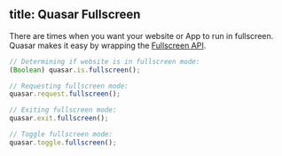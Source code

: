 title: Quasar Fullscreen
---
There are times when you want your website or App to run in fullscreen.
Quasar makes it easy by wrapping the [Fullscreen API](https://developer.mozilla.org/en-US/docs/Web/API/Fullscreen_API).

<input type="hidden" data-external-demo="app-fullscreen">

``` js
// Determining if website is in fullscreen mode:
(Boolean) quasar.is.fullscreen();

// Requesting fullscreen mode:
quasar.request.fullscreen();

// Exiting fullscreen mode:
quasar.exit.fullscreen();

// Toggle fullscreen mode:
quasar.toggle.fullscreen();
```
